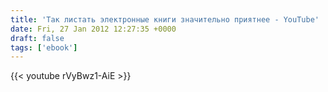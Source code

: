 ```yaml
---
title: 'Так листать электронные книги значительно приятнее - YouTube'
date: Fri, 27 Jan 2012 12:27:35 +0000
draft: false
tags: ['ebook']
---
```


{{< youtube rVyBwz1-AiE >}}